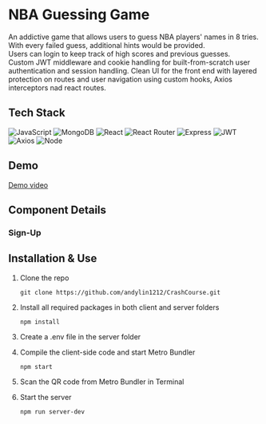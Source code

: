 # NBA Guessing Game
An addictive game that allows users to guess NBA players' names in 8 tries. With every failed guess, additional hints would be provided.<br />
Users can login to keep track of high scores and previous guesses.<br />
Custom JWT middleware and cookie handling for built-from-scratch user authentication and session handling. Clean UI for the front end with layered protection on routes and user navigation using custom hooks, Axios interceptors nad react routes.


## Tech Stack
![JavaScript](https://img.shields.io/badge/JavaScript-F7DF1E?style=for-the-badge&logo=javascript&logoColor=black)
![MongoDB](https://img.shields.io/badge/MongoDB-%234ea94b.svg?style=for-the-badge&logo=mongodb&logoColor=white)
![React](https://img.shields.io/badge/react-%2320232a.svg?style=for-the-badge&logo=react&logoColor=%2361DAFB)
![React Router](https://img.shields.io/badge/React_Router-CA4245?style=for-the-badge&logo=react-router&logoColor=white)
![Express](https://img.shields.io/badge/-Express-DCDCDC?logo=express&logoColor=black&style=for-the-badge)
![JWT](https://img.shields.io/badge/JWT-black?style=for-the-badge&logo=JSON%20web%20tokens)
![Axios](https://img.shields.io/badge/-Axios-671ddf?logo=axios&logoColor=black&style=for-the-badge)
![Node](https://img.shields.io/badge/-Node-9ACD32?logo=node.js&logoColor=white&style=for-the-badge)

## Demo
[Demo video](https://drive.google.com/file/d/1Ioj0fkdWz9tep1w9jG5Yvbg31coIOaT8/view?usp=sharing)


## Component Details
### Sign-Up


<!-- <img src="./demos/initialSearch_Summary-Aliens_MOV_AdobeExpress.gif" height=500 /> -->


## Installation & Use
1. Clone the repo
    ```
    git clone https://github.com/andylin1212/CrashCourse.git
    ```
2. Install all required packages in both client and server folders
    ```
    npm install
    ```
3. Create a .env file in the server folder

4. Compile the client-side code and start Metro Bundler
   ```
   npm start
   ```
5. Scan the QR code from Metro Bundler in Terminal
6. Start the server
   ```
   npm run server-dev
   ```
